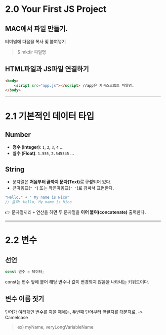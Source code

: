 # 2.0 Your First JS Project
## MAC에서 파일 만들기.
터미널에 다음을 복사 및 붙여넣기
> $ mkdir 파일명

## HTML파일과 JS파일 연결하기
```html
<body>
    <script src="app.js"></script> //app은 자바스크립트 파일명.
</body>
```

---

# 2.1 기본적인 데이터 타입

## Number
- **정수 (Integer)**: `1`, `2`, `3`, `4` ...
- **실수 (Float)**: `1.555`, `2.545345` ...

## String
- 문자열은 **처음부터 끝까지 문자(Text)로 구성**되어 있다.
- 큰따옴표(`" "`) 또는 작은따옴표(`' '`)로 감싸서 표현한다.

```js
"Hello," + " My name is Nico"
// 출력: Hello, My name is Nico
```

👉 문자열끼리 `+` 연산을 하면 두 문자열을 **이어 붙여(concatenate)** 출력한다.

---

# 2.2 변수

## 선언
```js
const 변수 = 데이터;
```
const는 변수 앞에 붙어 해당 변수나 값이 변경되지 않음을 나타내는 키워드이다.

## 변수 이름 짓기
단어가 여러개인 변수를 지을 때애는, 두번째 단어부터 앞글자를 대문자로. -> Camelcase

> ex) myName, veryLongVariableName
